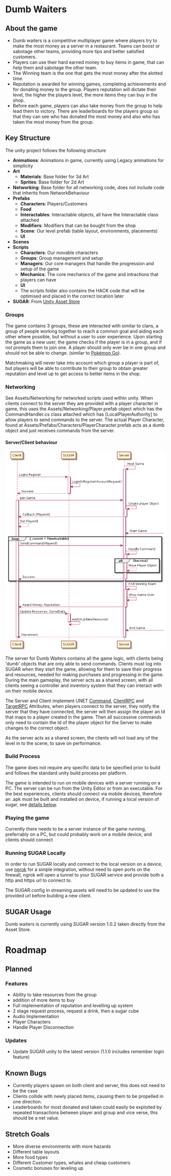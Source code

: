 # Dumb Waiters

## About the game
- Dumb waiters is a competitive multiplayer game where players try to make the most money as a server in a restaurant. Teams can boost or sabotage other teams, providing more tips and better satisfied customers.
- Players can use their hard earned money to buy items in game, that can help them and sabotage the other team. 
- The Winning team is the one that gets the most money after the alotted time. 
- Reputation is awarded for winning games, completing achievements and for donating money to the group. Players reputation will dictate their level, the higher the players level, the more items they can buy in the shop.
- Before each game, players can also take money from the group to help lead them to victory. There are leaderboards for the players group so that they can see who has donated the most money and also who has taken the most money from the group.

## Key Structure
The unity project follows the following structure
- **Animations**: Animations in game, currently using Legacy animations for simplicity
- **Art**
    - **Materials**: Base folder for 3d Art
    - **Sprites**: Base folder for 2d Art
- **Networking**: Base folder for all networking code, does not include code that inherits from NetworkBehaviour
- **Prefabs**
    - **Characters**: Players/Customers
    - **Food**
    - **Interactables**: Interactable objects, all have the Interactable class attached
    - **Modifiers**: Modifiers that can be bought from the shop
    - **Scene**: Our level prefab (table layout, environments, placements)
    - **UI**
- **Scenes**
- **Scripts**
    - **Characters**: Our movable characters
    - **Groups**: Group management and setup 
    - **Managers**: Our core managers that handle the progression and setup of the game
    - **Mechanics**: The core mechanics of the game and intractions that players can have
    - **UI**
    - The scripts folder also contains the HACK code that will be optimised and placed in the correct location later
- **SUGAR**: From [Unity Asset Store](https://assetstore.unity.com/packages/tools/network/sugar-social-gamification-107078)

### Groups
The game contains 3 groups, these are interacted with similar to clans, a group of people working together to reach a common goal and aiding each other where possible, but without a user to user experience. Upon starting the game as a new user, the game checks if the player is in a group, and if not prompts them to join one. A player should only ever be in one group and should not be able to change. (similar to [Pokémon Go](http://pokemongo.wikia.com/wiki/Teams)).

Matchmaking will never take into account which group a player is part of, but players will be able to contribute to their group to obtain greater reputation and level up to get access to better items in the shop.

### Networking
See Assets/Networking for networked scripts used within unity. When clients connect to the server they are provided with a player character in game, this uses the Assets/Networking/Player.prefab object which has the CommandHandler.cs class attached which has [LocalPlayerAuthority] to allow players to send commands to the server. The actual Player Character, found at Assets/Prefabs/Characters/PlayerCharacter.prefab acts as a dumb object and just receives commands from the server.

#### Server/Client behaviour
![Network Flow](Networking.png)

The server for Dumb Waiters contains all the game logic, with clients being 'dumb' objects that are only able to send commands. Clients must log into SUGAR when they start the game, allowing for them to save their progress and resources, needed for making purchases and progressing in the game. During the main gameplay, the server acts as a shared screen, with all clients seeing a controller and inventory system that they can interact with on their mobile device. 

The Server and Client implement UNET [Command](https://docs.unity3d.com/ScriptReference/Networking.CommandAttribute.html), [ClientRPC](https://docs.unity3d.com/ScriptReference/Networking.ClientRpcAttribute.html) and [TargetRPC](https://docs.unity3d.com/ScriptReference/Networking.TargetRpcAttribute.html) Attributes, when players connect to the server, they notify the server that they have connected, the server will then assign the player an Id that maps to a player created in the game. Then all successive commands only need to contain the Id of the player object for the Server to make changes to the correct object.

As the server acts as a shared screen, the clients will not load any of the level in to the scene, to save on performance.

### Build Process
The game does not require any specific data to be specified prior to build and follows the standard unity build process per platform.

The game is intended to run on mobile devices with a server running on a PC. The server can be run from the Unity Editor or from an executable. For the best experiences, clients should connect via mobile devices, therefore an .apk must be built and installed on device, if running a local version of sugar, see [details below](#running-sugar-locally).

### Playing the game
Currently there needs to be a server instance of the game running, preferrably on a PC, but could probably work on a mobile device, and clients should connect 

### Running SUGAR Locally
In order to run SUGAR locally and connect to the local version on a device, use [ngrok](https://ngrok.com/) for a simple integration, without need to open ports on the firewall, ngrok will open a tunnel to your SUGAR service and provide both a http and https url to connect to. 

The SUGAR.config in streaming assets will need to be updated to use the provided url before building a new client.

## SUGAR Usage
Dumb waiters is currently using SUGAR version 1.0.2 taken directly from the Asset Store.

# Roadmap
## Planned 
### Features
- Ability to take resources from the group
- addition of more items to buy
- Full implementation of reputation and levelling up system
- 2 stage request process, request a drink, then a sugar cube
- Audio Implementation
- Player Characters
- Handle Player Disconnection

### Updates
- Update SUGAR unity to the latest version (1.1.0 includes remember login feature)

## Known Bugs
- Currently players spawn on both client and server, this does not need to be the case
- Clients collide with newly placed items, causing them to be propelled in one direction.
- Leaderboards for most donated and taken could easily be exploited by repeated transactions between player and group and vice verse, this should be a net value.

## Stretch Goals
- More diverse environments with more hazards
- Different table layouts
- More food types
- Different Customer types, whales and cheap customers
- Cosmetic bonuses for leveling up